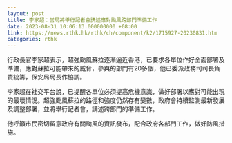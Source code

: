 ```yaml
---
layout: post
title: 李家超：當局將舉行記者會講述應對颱風跨部門準備工作
date: 2023-08-31 10:06:13.000000000 +08:00
link: https://news.rthk.hk/rthk/ch/component/k2/1715927-20230831.htm
categories: rthk
---
```


行政長官李家超表示，超強颱風蘇拉逐漸逼近香港，已要求各單位作好全面部署及準備，應對蘇拉可能帶來的威脅，參與的部門有20多個，他已委派政務司司長負責統籌，保安局局長作協調。

李家超在社交平台說，已提醒各單位必須提高危機意識，做好部署以應對可能出現的最壞情況。超強颱風蘇拉的路徑和強度仍然存有變數，政府會持續監測最新發展及調整部署，並將舉行記者會，講述跨部門的準備工作。

他呼籲市民密切留意政府有關颱風的資訊發布，配合政府各部門工作，做好防風措施。
